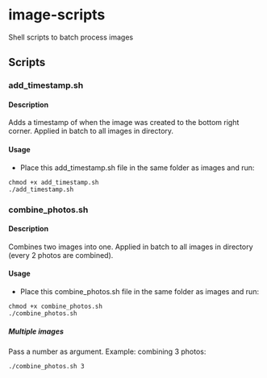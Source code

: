 # image-scripts
Shell scripts to batch process images

## Scripts

### add_timestamp.sh

#### Description

Adds a timestamp of when the image was created to the bottom right corner. Applied in batch to all images in directory.

#### Usage

- Place this add_timestamp.sh file in the same folder as images and run:
```
chmod +x add_timestamp.sh
./add_timestamp.sh
```

### combine_photos.sh

#### Description

Combines two images into one. Applied in batch to all images in directory (every 2 photos are combined).

#### Usage

- Place this combine_photos.sh file in the same folder as images and run:
```
chmod +x combine_photos.sh
./combine_photos.sh
```

##### Multiple images

Pass a number as argument. Example: combining 3 photos:
```
./combine_photos.sh 3
```
